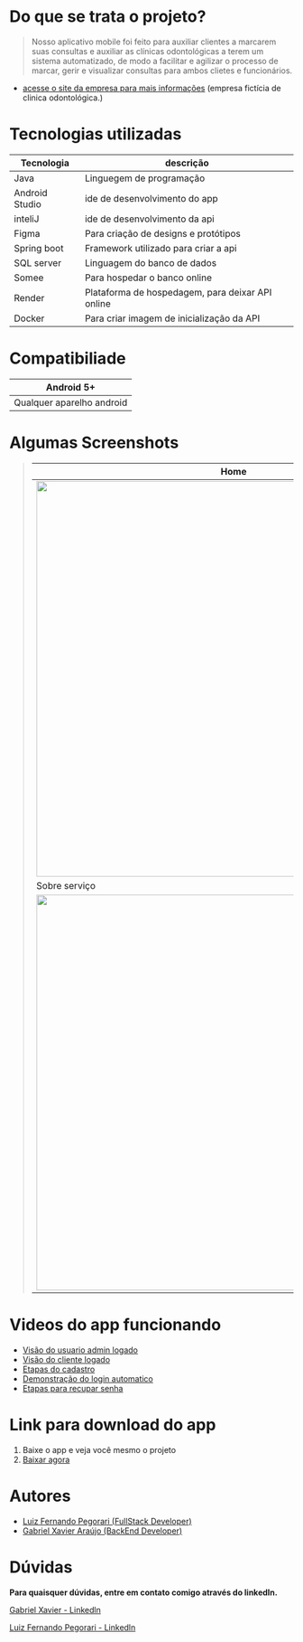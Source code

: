 # Do que se trata o projeto?

> Nosso aplicativo mobile foi feito para auxiliar clientes a marcarem suas consultas e auxiliar as clínicas odontológicas a terem um sistema automatizado, 
de modo a facilitar e agilizar o processo de marcar, gerir e visualizar consultas para ambos clietes e funcionários.

* [acesse o site da empresa para mais informações](https://tcc-mewtwo.onrender.com) (empresa fictícia de clinica odontológica.)

# Tecnologias utilizadas

Tecnologia | descrição
-----------|----------
Java | Linguegem de programação
Android Studio | ide de desenvolvimento do app
inteliJ | ide de desenvolvimento da api
Figma | Para criação de designs e protótipos
Spring boot | Framework utilizado para criar a api
SQL server | Linguagem do banco de dados
Somee | Para hospedar o banco online
Render | Plataforma de hospedagem, para deixar API online
Docker | Para criar imagem de inicialização da API

# Compatibiliade

Android 5+|
--------|
Qualquer aparelho android|

# Algumas Screenshots
> Home | Servicos 
> ------------------|-------------
> <img src="https://user-images.githubusercontent.com/74561722/211220630-acf80ba7-b84a-4b1f-8f39-878810f3fda2.jpg" height="700px"/> | <img src="https://user-images.githubusercontent.com/74561722/211220881-453d37dc-3065-4cf3-aed5-4dd698c11d0e.jpg" height="700px"/> 
> Sobre serviço | Agendamento
> <img src="https://user-images.githubusercontent.com/74561722/211220884-90c94663-a8aa-424e-9e8e-b0d68d332da1.jpg" height="700px"/> | <img src="https://user-images.githubusercontent.com/74561722/211220889-d86b5409-8c3d-4e21-9c92-73ff63d14808.jpg" height="700px"/>



# Videos do app funcionando

* <a href="https://drive.google.com/file/d/1_b-ImC5_Z0FzI_YhOhkIPpCRNUHH4ryU/view?usp=share_link">Visão do usuario admin logado</a>
* <a href="https://drive.google.com/file/d/1_Yc875rPPabt4-i3PY_6Y-9vra_EVDZW/view?usp=share_link">Visão do cliente logado</a>
* <a href="https://drive.google.com/file/d/1_drqLx4NXI0F27C1rRZD0gXlliF8n8Rk/view?usp=share_link">Etapas do cadastro</a>
* <a href="https://drive.google.com/file/d/1_o4Bc5G6slwCBODmEoZElesvLp5Lj-kn/view?usp=share_link">Demonstração do login automatico</a>
* <a href="https://drive.google.com/file/d/1_lx3uvcErI6as895YnPGWdWorPyk3qbq/view?usp=share_link">Etapas para recupar senha</a>

# Link para download do app
1. Baixe o app e veja você mesmo o projeto
2. <a href="https://drive.google.com/file/d/1rtiflkn0tXZ1iLzkAG7Ret7RzuJM1aiG/view?usp=share_link"> Baixar agora</a>

# Autores

* <a href="https://github.com/luizfernandope">Luiz Fernando Pegorari (FullStack Developer)</a>
* <a href="https://github.com/GabrielPw">Gabriel Xavier Araújo (BackEnd Developer)</a>

# Dúvidas
<b>Para quaisquer dúvidas, entre em contato comigo através do linkedIn.</b>
<br>

<a href="linkedin.com/in/gabriel-xavier-a5b762242">Gabriel Xavier - Linkedln</a>
<p><a href="https://www.linkedin.com/in/luiz-fernando-pegorari-78b853225/">Luiz Fernando Pegorari - Linkedln</a></p>

